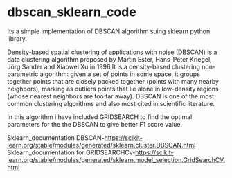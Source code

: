 # dbscan_sklearn_code
Its a simple implementation of DBSCAN algorithm suing sklearn python library.

Density-based spatial clustering of applications with noise (DBSCAN) is a data clustering algorithm proposed by Martin Ester, Hans-Peter Kriegel, Jörg Sander and Xiaowei Xu in 1996.It is a density-based clustering non-parametric algorithm: given a set of points in some space, it groups together points that are closely packed together (points with many nearby neighbors), marking as outliers points that lie alone in low-density regions (whose nearest neighbors are too far away). DBSCAN is one of the most common clustering algorithms and also most cited in scientific literature. 

In this algorithm i have included GRIDSEARCH to find the optimal parameters for the the DBSCAN to give better F1 score value.

Sklearn_documentation DBSCAN-https://scikit-learn.org/stable/modules/generated/sklearn.cluster.DBSCAN.html
Sklearn_documentation for GRIDSEARCHCv-https://scikit-learn.org/stable/modules/generated/sklearn.model_selection.GridSearchCV.html
